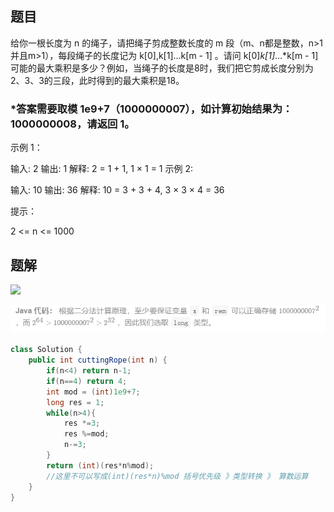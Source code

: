 ## 题目

给你一根长度为 n 的绳子，请把绳子剪成整数长度的 m 段（m、n都是整数，n>1并且m>1），每段绳子的长度记为 k[0],k[1]...k[m - 1] 。请问 k[0]*k[1]*...*k[m - 1] 可能的最大乘积是多少？例如，当绳子的长度是8时，我们把它剪成长度分别为2、3、3的三段，此时得到的最大乘积是18。

### *答案需要取模 1e9+7（1000000007），如计算初始结果为：1000000008，请返回 1。

示例 1：

输入: 2
输出: 1
解释: 2 = 1 + 1, 1 × 1 = 1
示例 2:

输入: 10
输出: 36
解释: 10 = 3 + 3 + 4, 3 × 3 × 4 = 36


提示：

2 <= n <= 1000

## 题解

![](\picture\image-20210301105842453.png)

![image-20210301110618144](picture/image-20210301110618144.png)

```java
class Solution {
    public int cuttingRope(int n) {
        if(n<4) return n-1;
        if(n==4) return 4;
        int mod = (int)1e9+7;
        long res = 1;
        while(n>4){
            res *=3;
            res %=mod;
            n-=3; 
        }
        return (int)(res*n%mod);
        //这里不可以写成(int)(res*n)%mod 括号优先级 》类型转换 》 算数运算
    }
}
```

